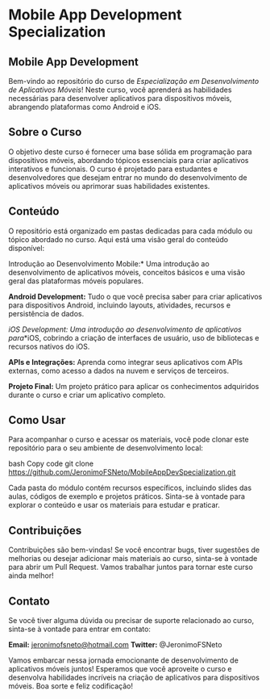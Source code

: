 # Mobile App Development Specialization
## Mobile App Development

Bem-vindo ao repositório do curso de _Especialização em Desenvolvimento de Aplicativos Móveis_! Neste curso, você aprenderá as habilidades necessárias para desenvolver aplicativos para dispositivos móveis, abrangendo plataformas como Android e iOS.

## Sobre o Curso
O objetivo deste curso é fornecer uma base sólida em programação para dispositivos móveis, abordando tópicos essenciais para criar aplicativos interativos e funcionais. O curso é projetado para estudantes e desenvolvedores que desejam entrar no mundo do desenvolvimento de aplicativos móveis ou aprimorar suas habilidades existentes.

## Conteúdo
O repositório está organizado em pastas dedicadas para cada módulo ou tópico abordado no curso. Aqui está uma visão geral do conteúdo disponível:

Introdução ao Desenvolvimento Mobile:* Uma introdução ao desenvolvimento de aplicativos móveis, conceitos básicos e uma visão geral das plataformas móveis populares.

**Android Development:** Tudo o que você precisa saber para criar aplicativos para dispositivos Android, incluindo layouts, atividades, recursos e persistência de dados.

**iOS Development:* Uma introdução ao desenvolvimento de aplicativos para**iOS, cobrindo a criação de interfaces de usuário, uso de bibliotecas e recursos nativos do iOS.

**APIs e Integrações:** Aprenda como integrar seus aplicativos com APIs externas, como acesso a dados na nuvem e serviços de terceiros.

**Projeto Final:** Um projeto prático para aplicar os conhecimentos adquiridos durante o curso e criar um aplicativo completo.

## Como Usar
Para acompanhar o curso e acessar os materiais, você pode clonar este repositório para o seu ambiente de desenvolvimento local:

bash
Copy code
git clone https://github.com/JeronimoFSNeto/MobileAppDevSpecialization.git

Cada pasta do módulo contém recursos específicos, incluindo slides das aulas, códigos de exemplo e projetos práticos. Sinta-se à vontade para explorar o conteúdo e usar os materiais para estudar e praticar.

## Contribuições
Contribuições são bem-vindas! Se você encontrar bugs, tiver sugestões de melhorias ou desejar adicionar mais materiais ao curso, sinta-se à vontade para abrir um Pull Request. Vamos trabalhar juntos para tornar este curso ainda melhor!

## Contato
Se você tiver alguma dúvida ou precisar de suporte relacionado ao curso, sinta-se à vontade para entrar em contato:

**Email:** jeronimofsneto@hotmail.com
**Twitter:** @JeronimoFSNeto

Vamos embarcar nessa jornada emocionante de desenvolvimento de aplicativos móveis juntos! Esperamos que você aproveite o curso e desenvolva habilidades incríveis na criação de aplicativos para dispositivos móveis. Boa sorte e feliz codificação!
